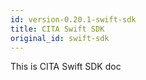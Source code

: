 ```yaml
---
id: version-0.20.1-swift-sdk
title: CITA Swift SDK
original_id: swift-sdk
---
```


This is CITA Swift SDK doc
